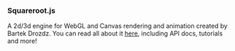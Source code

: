 ### Squareroot.js

A 2d/3d engine for WebGL and Canvas rendering and animation created by Bartek Drozdz. You can read all about it [here](http://sqr.holotype.co/), including API docs, tutorials and more!
